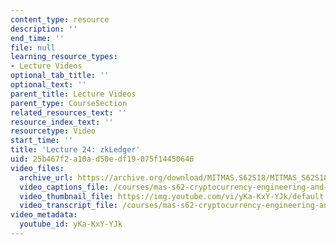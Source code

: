 ```yaml
---
content_type: resource
description: ''
end_time: ''
file: null
learning_resource_types:
- Lecture Videos
optional_tab_title: ''
optional_text: ''
parent_title: Lecture Videos
parent_type: CourseSection
related_resources_text: ''
resource_index_text: ''
resourcetype: Video
start_time: ''
title: 'Lecture 24: zkLedger'
uid: 25b467f2-a10a-d50e-df19-075f14450646
video_files:
  archive_url: https://archive.org/download/MITMAS.S62S18/MITMAS_S62S18_lec24_300k.mp4
  video_captions_file: /courses/mas-s62-cryptocurrency-engineering-and-design-spring-2018/930a0b620b4f517b8d5219feefa9c0ae_yKa-KxY-YJk.vtt
  video_thumbnail_file: https://img.youtube.com/vi/yKa-KxY-YJk/default.jpg
  video_transcript_file: /courses/mas-s62-cryptocurrency-engineering-and-design-spring-2018/8b5d3a8cfad018adfa59605b05b06b66_yKa-KxY-YJk.pdf
video_metadata:
  youtube_id: yKa-KxY-YJk
---
```


